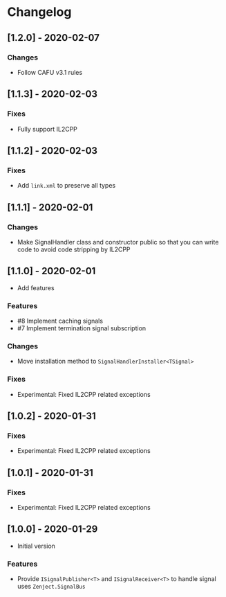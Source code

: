 # Changelog

## [1.2.0] - 2020-02-07

### Changes

* Follow CAFU v3.1 rules

## [1.1.3] - 2020-02-03

### Fixes

* Fully support IL2CPP

## [1.1.2] - 2020-02-03

### Fixes

* Add `link.xml` to preserve all types

## [1.1.1] - 2020-02-01

### Changes

* Make SignalHandler class and constructor public so that you can write code to avoid code stripping by IL2CPP

## [1.1.0] - 2020-02-01

* Add features

### Features

* #8 Implement caching signals
* #7 Implement termination signal subscription

### Changes

* Move installation method to `SignalHandlerInstaller<TSignal>`

### Fixes

* Experimental: Fixed IL2CPP related exceptions

## [1.0.2] - 2020-01-31

### Fixes

* Experimental: Fixed IL2CPP related exceptions

## [1.0.1] - 2020-01-31

### Fixes

* Experimental: Fixed IL2CPP related exceptions

## [1.0.0] - 2020-01-29

* Initial version

### Features

* Provide `ISignalPublisher<T>` and `ISignalReceiver<T>` to handle signal uses `Zenject.SignalBus`
